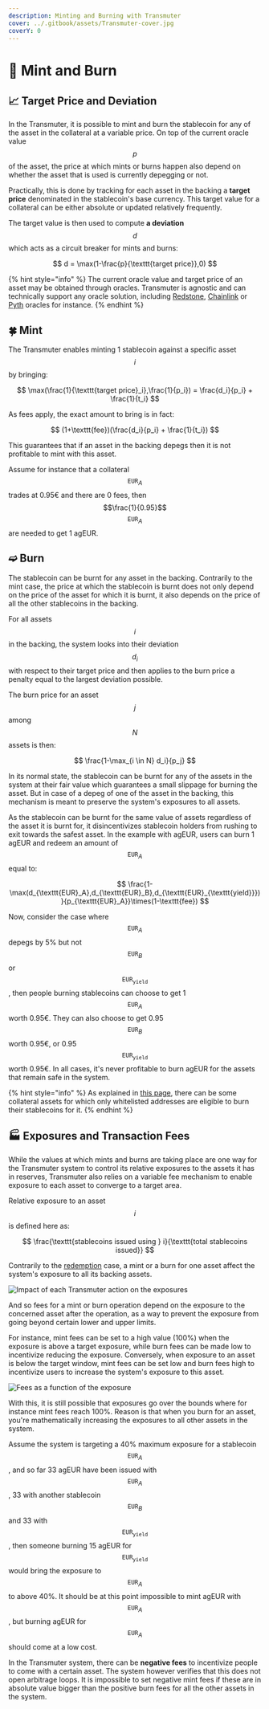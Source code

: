```yaml
---
description: Minting and Burning with Transmuter
cover: ../.gitbook/assets/Transmuter-cover.jpg
coverY: 0
---
```


# 💱 Mint and Burn

## 📈 Target Price and Deviation

In the Transmuter, it is possible to mint and burn the stablecoin for any of the asset in the collateral at a variable price. On top of the current oracle value $$p$$ of the asset, the price at which mints or burns happen also depend on whether the asset that is used is currently depegging or not.

Practically, this is done by tracking for each asset in the backing a **target price** denominated in the stablecoin's base currency. This target value for a collateral can be either absolute or updated relatively frequently.

The target value is then used to compute **a deviation** $$d$$ which acts as a circuit breaker for mints and burns:

$$
d = \max(1-\frac{p}{\texttt{target price}},0)
$$

{% hint style="info" %}
The current oracle value and target price of an asset may be obtained through oracles. Transmuter is agnostic and can technically support any oracle solution, including [Redstone](https://redstone.finance), [Chainlink](https://chain.link) or [Pyth](https://pyth.network) oracles for instance.
{% endhint %}

## 🍀 Mint

The Transmuter enables minting 1 stablecoin against a specific asset $$i$$ by bringing:

$$
\max(\frac{1}{\texttt{target price}_i},\frac{1}{p_i}) = \frac{d_i}{p_i} + \frac{1}{t_i}
$$

As fees apply, the exact amount to bring is in fact:

$$
(1+\texttt{fee})(\frac{d_i}{p_i} + \frac{1}{t_i})
$$

This guarantees that if an asset in the backing depegs then it is not profitable to mint with this asset.

Assume for instance that a collateral $$\texttt{EUR}_A$$ trades at 0.95€ and there are 0 fees, then $$\frac{1}{0.95}$$ $$\texttt{EUR}_A$$ are needed to get 1 agEUR.

## ➫ Burn

The stablecoin can be burnt for any asset in the backing. Contrarily to the mint case, the price at which the stablecoin is burnt does not only depend on the price of the asset for which it is burnt, it also depends on the price of all the other stablecoins in the backing.

For all assets $$i$$ in the backing, the system looks into their deviation $$d_i$$ with respect to their target price and then applies to the burn price a penalty equal to the largest deviation possible.

The burn price for an asset $$j$$ among $$N$$ assets is then:

$$
\frac{1-\max_{i \in N} d_i}{p_j}
$$

In its normal state, the stablecoin can be burnt for any of the assets in the system at their fair value which guarantees a small slippage for burning the asset. But in case of a depeg of one of the asset in the backing, this mechanism is meant to preserve the system's exposures to all assets.

As the stablecoin can be burnt for the same value of assets regardless of the asset it is burnt for, it disincentivizes stablecoin holders from rushing to exit towards the safest asset. In the example with agEUR, users can burn 1 agEUR and redeem an amount of $$\texttt{EUR}_A$$ equal to:

$$
\frac{1-\max(d_{\texttt{EUR}_A},d_{\texttt{EUR}_B},d_{\texttt{EUR}_{\texttt{yield}}})}{p_{\texttt{EUR}_A}}\times(1-\texttt{fee})
$$

Now, consider the case where $$\texttt{EUR}_A$$ depegs by 5% but not $$\texttt{EUR}_B$$ or $$\texttt{EUR}_{\texttt{yield}}$$, then people burning stablecoins can choose to get 1 $$\texttt{EUR}_A$$ worth 0.95€. They can also choose to get 0.95 $$\texttt{EUR}_B$$ worth 0.95€, or 0.95 $$\texttt{EUR}_{\texttt{yield}}$$ worth 0.95€. In all cases, it's never profitable to burn agEUR for the assets that remain safe in the system.

{% hint style="info" %}
As explained in [this page](implementation/collateralsManagement.md), there can be some collateral assets for which only whitelisted addresses are eligible to burn their stablecoins for it.
{% endhint %}

## 🏭 Exposures and Transaction Fees

While the values at which mints and burns are taking place are one way for the Transmuter system to control its relative exposures to the assets it has in reserves, Transmuter also relies on a variable fee mechanism to enable exposure to each asset to converge to a target area.

Relative exposure to an asset $$i$$ is defined here as:

$$
\frac{\texttt{stablecoins issued using } i}{\texttt{total stablecoins issued}}
$$

Contrarily to the [redemption](redeem.md) case, a mint or a burn for one asset affect the system's exposure to all its backing assets.

![Impact of each Transmuter action on the exposures](../.gitbook/assets/docs-exposure.jpg)

And so fees for a mint or burn operation depend on the exposure to the concerned asset after the operation, as a way to prevent the exposure from going beyond certain lower and upper limits.

For instance, mint fees can be set to a high value (100%) when the exposure is above a target exposure, while burn fees can be made low to incentivize reducing the exposure. Conversely, when exposure to an asset is below the target window, mint fees can be set low and burn fees high to incentivize users to increase the system's exposure to this asset.

![Fees as a function of the exposure](../.gitbook/assets/fees-exposure.png)

With this, it is still possible that exposures go over the bounds where for instance mint fees reach 100%. Reason is that when you burn for an asset, you're mathematically increasing the exposures to all other assets in the system.

Assume the system is targeting a 40% maximum exposure for a stablecoin $$\texttt{EUR}_A$$, and so far 33 agEUR have been issued with $$\texttt{EUR}_A$$, 33 with another stablecoin $$\texttt{EUR}_B$$ and 33 with $$\texttt{EUR}_{\texttt{yield}}$$, then someone burning 15 agEUR for $$\texttt{EUR}_{\texttt{yield}}$$ would bring the exposure to $$\texttt{EUR}_A$$ to above 40%. It should be at this point impossible to mint agEUR with $$\texttt{EUR}_A$$, but burning agEUR for $$\texttt{EUR}_A$$ should come at a low cost.

In the Transmuter system, there can be **negative fees** to incentivize people to come with a certain asset. The system however verifies that this does not open arbitrage loops. It is impossible to set negative mint fees if these are in absolute value bigger than the positive burn fees for all the other assets in the system.

